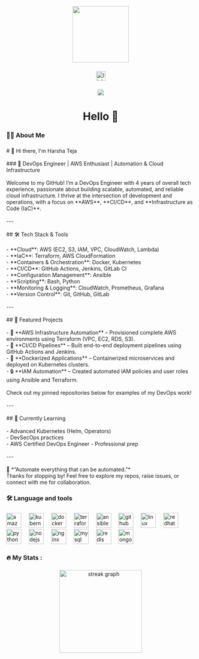 <div align="center">
  <img height="150" src="https://res.cloudinary.com/www-myhipai-com/image/upload/v1689851393/devops-process_F-1_u9od3d.gif"  />
</div>

###

<div align="center">
  <img src="https://img.shields.io/static/v1?message=LinkedIn&logo=linkedin&label=&color=0077B5&logoColor=white&labelColor=&style=for-the-badge" height="25" alt="linkedin logo"  />
</div>

###

<div align="center">
  <img src="https://visitor-badge.laobi.icu/badge?page_id=harshatejaadduri.harshatejaadduri&"  />
</div>

###

<h1 align="center">Hello  👋</h1>

###

<h3 align="left">👩‍💻  About Me</h3>

###

<p align="left"># 👋 Hi there, I'm Harsha Teja<br><br>
### 🚀 DevOps Engineer | AWS Enthusiast | Automation & Cloud Infrastructure<br><br>Welcome to my GitHub! I’m a DevOps Engineer with 4 years of overall tech experience, passionate about building scalable, automated, and reliable cloud infrastructure. I thrive at the intersection of development and operations, with a focus on **AWS**, **CI/CD**, and **Infrastructure as Code (IaC)**.<br><br>---<br><br>## 🛠️ Tech Stack & Tools<br><br>- **Cloud**: AWS (EC2, S3, IAM, VPC, CloudWatch, Lambda)<br>- **IaC**: Terraform, AWS CloudFormation<br>- **Containers & Orchestration**: Docker, Kubernetes<br>- **CI/CD**: GitHub Actions, Jenkins, GitLab CI<br>- **Configuration Management**: Ansible<br>- **Scripting**: Bash, Python<br>- **Monitoring & Logging**: CloudWatch, Prometheus, Grafana<br>- **Version Control**: Git, GitHub, GitLab<br><br>---<br><br>## 📁 Featured Projects<br><br>- 🔧 **AWS Infrastructure Automation** – Provisioned complete AWS environments using Terraform (VPC, EC2, RDS, S3).<br>- 🚢 **CI/CD Pipelines** – Built end-to-end deployment pipelines using GitHub Actions and Jenkins.<br>- 🐳 **Dockerized Applications** – Containerized microservices and deployed on Kubernetes clusters.<br>- 🔒 **IAM Automation** – Created automated IAM policies and user roles using Ansible and Terraform.<br><br>Check out my pinned repositories below for examples of my DevOps work!<br><br>---<br><br>## 🌱 Currently Learning<br><br>- Advanced Kubernetes (Helm, Operators)<br>- DevSecOps practices<br>- AWS Certified DevOps Engineer - Professional prep<br><br>---<br><br>📌 *“Automate everything that can be automated.”*  <br>Thanks for stopping by! Feel free to explore my repos, raise issues, or connect with me for collaboration.</p>

###

<h3 align="left">🛠 Language and tools</h3>

###

<div align="left">
  <img src="https://cdn.jsdelivr.net/gh/devicons/devicon/icons/amazonwebservices/amazonwebservices-line-wordmark.svg" height="40" alt="amazonwebservices logo"  />
  <img width="12" />
  <img src="https://cdn.jsdelivr.net/gh/devicons/devicon/icons/kubernetes/kubernetes-plain.svg" height="40" alt="kubernetes logo"  />
  <img width="12" />
  <img src="https://cdn.jsdelivr.net/gh/devicons/devicon/icons/docker/docker-plain-wordmark.svg" height="40" alt="docker logo"  />
  <img width="12" />
  <img src="https://cdn.jsdelivr.net/gh/devicons/devicon/icons/terraform/terraform-original.svg" height="40" alt="terraform logo"  />
  <img width="12" />
  <img src="https://cdn.jsdelivr.net/gh/devicons/devicon/icons/ansible/ansible-original.svg" height="40" alt="ansible logo"  />
  <img width="12" />
  <img src="https://cdn.jsdelivr.net/gh/devicons/devicon/icons/github/github-original.svg" height="40" alt="github logo"  />
  <img width="12" />
  <img src="https://cdn.jsdelivr.net/gh/devicons/devicon/icons/linux/linux-original.svg" height="40" alt="linux logo"  />
  <img width="12" />
  <img src="https://cdn.jsdelivr.net/gh/devicons/devicon/icons/redhat/redhat-original.svg" height="40" alt="redhat logo"  />
  <img width="12" />
  <img src="https://cdn.jsdelivr.net/gh/devicons/devicon/icons/python/python-original.svg" height="40" alt="python logo"  />
  <img width="12" />
  <img src="https://cdn.jsdelivr.net/gh/devicons/devicon/icons/nodejs/nodejs-original.svg" height="40" alt="nodejs logo"  />
  <img width="12" />
  <img src="https://cdn.jsdelivr.net/gh/devicons/devicon/icons/nginx/nginx-original.svg" height="40" alt="nginx logo"  />
  <img width="12" />
  <img src="https://cdn.jsdelivr.net/gh/devicons/devicon/icons/mysql/mysql-original.svg" height="40" alt="mysql logo"  />
  <img width="12" />
  <img src="https://cdn.jsdelivr.net/gh/devicons/devicon/icons/redis/redis-original.svg" height="40" alt="redis logo"  />
  <img width="12" />
  <img src="https://cdn.jsdelivr.net/gh/devicons/devicon/icons/mongodb/mongodb-original.svg" height="40" alt="mongodb logo"  />
</div>

###

<h3 align="left">🔥   My Stats :</h3>

###

<div align="center">
  <img src="https://streak-stats.demolab.com?user=harshatejaadduri&locale=en&mode=daily&theme=dark&hide_border=false&border_radius=5&order=3" height="220" alt="streak graph"  />
</div>

###

